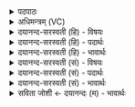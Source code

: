 <details><summary>पदपाठः</summary>

आ। नः॒। ए॒तु॒। मनः॑। पुन॒रिति॒ पुनः॑। क्रत्वे॑। दक्षा॑य। जी॒वसे॑। ज्योक्। च॒। सूर्य॑म्। दृ॒शे। ५४।
</details>

<details><summary>अधिमन्त्रम् (VC)</summary>

- मनो देवता
- बन्धुर्ऋषिः
- विराड् गायत्री
- षड्जः
</details>

<details><summary>दयानन्द-सरस्वती (हि) - विषयः</summary>

फिर वह मन कैसा है, इस विषय का उपदेश अगले मन्त्र में किया है ॥
</details>

<details><summary>दयानन्द-सरस्वती (हि) - पदार्थः</summary>

पदार्थान्वयभाषाः -  (मनः) जो स्मरण करनेवाला चित्त (ज्योक्) निरन्तर (सूर्यम्) परमेश्वर, सूर्यलोक वा प्राण को (दृशे) देखने वा (क्रत्वे) उत्तम विद्या वा उत्तम कर्मों की स्मृति वा (जीवसे) सौ वर्ष से अधिक जीने (च) और अन्य शुभ कर्मों के अनुष्ठान के लिये है, वह (नः) हम लोगों को (पुनः) वार-वार जन्म-जन्म में (आ) सब प्रकार से (एतु) प्राप्त हो ॥५४॥
</details>

<details><summary>दयानन्द-सरस्वती (हि) - भावार्थः</summary>

भावार्थभाषाः -  मनुष्यों को [चाहिये कि] उत्तम कर्मों के अनुष्ठान के लिये चित्त की शुद्धि वा जन्म-जन्म में उत्तम चित्त की प्राप्ति ही की इच्छा करें, जिससे मनुष्य जन्म को प्राप्त होकर ईश्वर की उपासना का साधन करके उत्तम-उत्तम धर्मों का सेवन कर सकें ॥५४॥
</details>

<details><summary>दयानन्द-सरस्वती (सं) - विषयः</summary>

पुनस्तन्मनः कीदृशमित्युपदिश्यते ॥
</details>

<details><summary>दयानन्द-सरस्वती (सं) - पदार्थः</summary>

पदार्थान्वयभाषाः -  यन्मनश्चित्तं ज्योक् निरन्तरं सूर्यं दृशे क्रत्वे दक्षाय जीवसे चान्येषां शुभकर्मणामनुष्ठानायास्ति तन्नोऽस्मान् पुनः पुनरासमन्तादेतु प्राप्नोतु ॥५४॥
</details>

<details><summary>दयानन्द-सरस्वती (सं) - भावार्थः</summary>

भावार्थभाषाः -  मनुष्यैः श्रेष्ठकर्मानुष्ठानेन चित्तशुद्धिं कृत्वा पुनः पुनर्जन्मनि चित्तप्राप्तिरेवापेक्ष्या येन मनुष्यजन्म प्राप्येश्वरोपासनं संराध्य निरन्तरं सद्धर्मोऽनुसेव्य इति ॥५४॥
</details>

<details><summary>सविता जोशी ← दयानन्दः (म) - भावार्थः</summary>

भावार्थभाषाः -  माणसांनी उत्तम कर्म करण्यासाठी चित्त निर्मळ करावे व जन्मजन्मांतरी उत्तम चित्त प्राप्त व्हावे, अशीच कामना करावी. ज्यामुळे मनुष्य जन्म प्राप्त होऊन ईश्वराच्या उपासनेचे साधन मिळून उत्तम धर्माचे ग्रहण करता येऊ शकते.
</details>